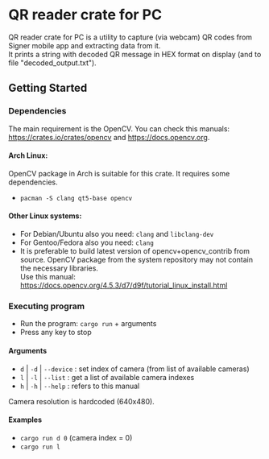 # QR reader crate for PC

QR reader crate for PC is a utility to capture (via webcam) QR codes from Signer mobile app
and extracting data from it.  
It prints a string with decoded QR message in HEX format on display (and to file "decoded_output.txt").

## Getting Started

### Dependencies

The main requirement is the OpenCV. You can check this manuals: https://crates.io/crates/opencv and https://docs.opencv.org.

#### Arch Linux:

OpenCV package in Arch is suitable for this crate. It requires some dependencies.

* `pacman -S clang qt5-base opencv`

#### Other Linux systems:

* For Debian/Ubuntu also you need: `clang` and `libclang-dev`
* For Gentoo/Fedora also you need: `clang`
* It is preferable to build latest version of opencv+opencv_contrib from source. OpenCV package from the system repository may not contain the necessary libraries.\
Use this manual: https://docs.opencv.org/4.5.3/d7/d9f/tutorial_linux_install.html

### Executing program

* Run the program: `cargo run` + arguments
* Press any key to stop

#### Arguments

* `d` | `-d` | `--device` : set index of camera (from list of available cameras)
* `l` | `-l` | `--list` : get a list of available camera indexes
* `h` | `-h` | `--help` : refers to this manual

Camera resolution is hardcoded (640x480).

#### Examples

* `cargo run d 0` (camera index = 0)
* `cargo run l`


